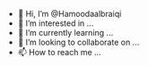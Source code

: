 - 👋 Hi, I’m @Hamoodaalbraiqi
- 👀 I’m interested in ...
- 🌱 I’m currently learning ...
- 💞️ I’m looking to collaborate on ...
- 📫 How to reach me ...

<!---
Hamoodaalbraiqi/Hamoodaalbraiqi is a ✨ special ✨ repository because its `README.md` (this file) appears on your GitHub profile.
You can click the Preview link to take a look at your changes.
--->
